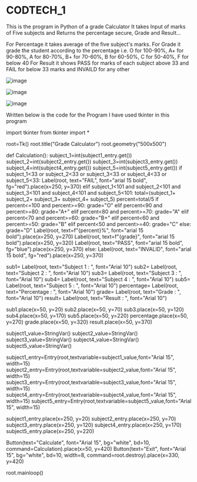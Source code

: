 # CODTECH_1

This is the program in Python of a grade Calculator 
It takes Input of marks of Five subjects and Returns the percentage secure,
Grade and Result...

For Percentage it takes average of the five subject's marks.
For Grade it grade the student according to the percentage 
i.e. O for 100-90%, A+ for 90-80%, A for 80-70%,
B+ for 70-60%, B for 60-50%, C for 50-40%, F for below 40
For Result it shows PASS for marks of each subject above 33
and FAIL for below 33 marks and INVAILD for any other


![image](https://github.com/user-attachments/assets/5d48af3c-5bad-490b-9473-46c9b8dd0715)

![image](https://github.com/user-attachments/assets/091b878e-af50-4389-a770-50d1b86e64a5)

![image](https://github.com/user-attachments/assets/35428ae5-a2c2-4dd5-885a-3207f9e30800)



Written below is the code for the Program
I have used tkinter in this program



import tkinter
from tkinter import *

root=Tk()
root.title("Grade Calculator") 
root.geometry("500x500")

def Calculation():
    subject_1=int(subject1_entry.get())
    subject_2=int(subject2_entry.get())
    subject_3=int(subject3_entry.get())
    subject_4=int(subject4_entry.get())
    subject_5=int(subject5_entry.get())
    if subject_1<33 or  subject_2<33 or subject_3<33 or subject_4<33 or subject_5<33:
        Label(root, text="FAIL", font="arial 15 bold", fg="red").place(x=250, y=370)
    elif subject_1<101 and  subject_2<101 and subject_3<101 and subject_4<101 and subject_5<101:
        total=(subject_1+ subject_2+ subject_3+ subject_4+ subject_5)
        percent=total/5
        if percent<=100 and percent>=90:
            grade="O"
        elif percent<90 and percent>=80:
            grade="A+"
        elif percent<80 and percent>=70:
            grade="A"
        elif percent<70 and percent>=60:
            grade="B+"
        elif percent<60 and percent>=50:
            grade="B"
        elif percent<50 and percent>=40:
            grade="C"
        else:
            grade="D"
        Label(root, text=f"{percent}%", font="arial 15 bold").place(x=250, y=270)
        Label(root, text=f"{grade}", font="arial 15 bold").place(x=250, y=320)
        Label(root, text="PASS", font="arial 15 bold", fg="blue").place(x=250, y=370)
    else:
        Label(root, text="INVALID", font="arial 15 bold", fg="red").place(x=250, y=370)

sub1= Label(root, text="Subject 1 : ", font="Arial 10")
sub2= Label(root, text="Subject 2 : ", font="Arial 10")
sub3= Label(root, text="Subject 3 : ", font="Arial 10")
sub4= Label(root, text="Subject 4 : ", font="Arial 10")
sub5= Label(root, text="Subject 5 : ", font="Arial 10")
percentage= Label(root, text="Percentage : ", font="Arial 10")
grade= Label(root, text="Grade : ", font="Arial 10")
result= Label(root, text="Result : ", font="Arial 10")

sub1.place(x=50, y=20)
sub2.place(x=50, y=70)
sub3.place(x=50, y=120)
sub4.place(x=50, y=170)
sub5.place(x=50, y=220)
percentage.place(x=50, y=270)
grade.place(x=50, y=320)
result.place(x=50, y=370)

subject1_value=StringVar()
subject2_value=StringVar()
subject3_value=StringVar()
subject4_value=StringVar()
subject5_value=StringVar()

subject1_entry=Entry(root,textvariable=subject1_value,font="Arial 15", width=15)
subject2_entry=Entry(root,textvariable=subject2_value,font="Arial 15", width=15)
subject3_entry=Entry(root,textvariable=subject3_value,font="Arial 15", width=15)
subject4_entry=Entry(root,textvariable=subject4_value,font="Arial 15", width=15)
subject5_entry=Entry(root,textvariable=subject5_value,font="Arial 15", width=15)

subject1_entry.place(x=250, y=20)
subject2_entry.place(x=250, y=70)
subject3_entry.place(x=250, y=120)
subject4_entry.place(x=250, y=170)
subject5_entry.place(x=250, y=220)

Button(text="Calculate", font="Arial 15", bg="white", bd=10, command=Calculation).place(x=50, y=420)
Button(text="Exit", font="Arial 15", bg="white", bd=10, width=8, command=root.destroy).place(x=330, y=420)

root.mainloop()


